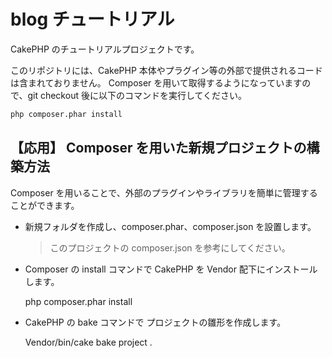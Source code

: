# blog チュートリアル

CakePHP のチュートリアルプロジェクトです。

このリポジトリには、CakePHP 本体やプラグイン等の外部で提供されるコードは含まれておりません。
Composer を用いて取得するようになっていますので、git checkout 後に以下のコマンドを実行してください。

```bash
php composer.phar install
```

## 【応用】 Composer を用いた新規プロジェクトの構築方法

Composer を用いることで、外部のプラグインやライブラリを簡単に管理することができます。

* 新規フォルダを作成し、composer.phar、composer.json を設置します。

    > このプロジェクトの composer.json を参考にしてください。

* Composer の install コマンドで CakePHP を Vendor 配下にインストールします。

    php composer.phar install

* CakePHP の bake コマンドで プロジェクトの雛形を作成します。

    Vendor/bin/cake bake project .
